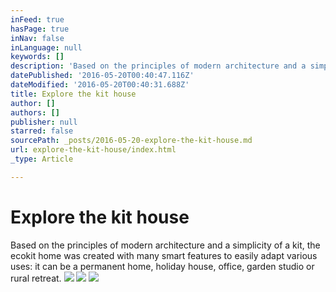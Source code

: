 ```yaml
---
inFeed: true
hasPage: true
inNav: false
inLanguage: null
keywords: []
description: 'Based on the principles of modern architecture and a simplicity of a kit, the ecokit home was created with many smart features to easily adapt various uses: it can be a permanent home, holiday house, office, garden studio or rural retreat.'
datePublished: '2016-05-20T00:40:47.116Z'
dateModified: '2016-05-20T00:40:31.688Z'
title: Explore the kit house
author: []
authors: []
publisher: null
starred: false
sourcePath: _posts/2016-05-20-explore-the-kit-house.md
url: explore-the-kit-house/index.html
_type: Article

---
```

# Explore the kit house

Based on the principles of modern architecture and a simplicity of a kit, the ecokit home was created with many smart features to easily adapt various uses: it can be a permanent home, holiday house, office, garden studio or rural retreat.
![](https://the-grid-user-content.s3-us-west-2.amazonaws.com/9a1dd807-9099-46a4-834a-6d9e2c2768cb.jpg)
![](https://the-grid-user-content.s3-us-west-2.amazonaws.com/ddb94a62-6512-4b12-b8c0-daf1ca7dbec8.jpg)
![](https://the-grid-user-content.s3-us-west-2.amazonaws.com/89078f9c-e865-44f8-a5cb-427e6e001daf.jpg)